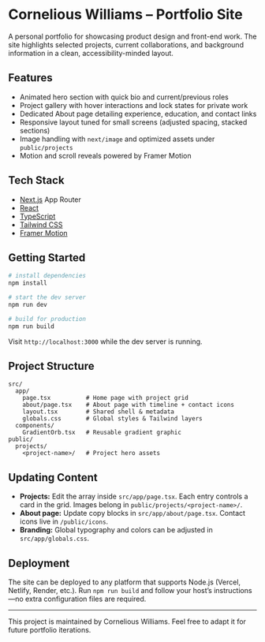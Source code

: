 # Cornelious Williams – Portfolio Site

A personal portfolio for showcasing product design and front-end work. The site highlights selected projects, current collaborations, and background information in a clean, accessibility-minded layout.

## Features

- Animated hero section with quick bio and current/previous roles
- Project gallery with hover interactions and lock states for private work
- Dedicated About page detailing experience, education, and contact links
- Responsive layout tuned for small screens (adjusted spacing, stacked sections)
- Image handling with `next/image` and optimized assets under `public/projects`
- Motion and scroll reveals powered by Framer Motion

## Tech Stack

- [Next.js](https://nextjs.org/) App Router
- [React](https://react.dev/)
- [TypeScript](https://www.typescriptlang.org/)
- [Tailwind CSS](https://tailwindcss.com/)
- [Framer Motion](https://www.framer.com/motion/)

## Getting Started

```bash
# install dependencies
npm install

# start the dev server
npm run dev

# build for production
npm run build
```

Visit `http://localhost:3000` while the dev server is running.

## Project Structure

```
src/
  app/
    page.tsx          # Home page with project grid
    about/page.tsx    # About page with timeline + contact icons
    layout.tsx        # Shared shell & metadata
    globals.css       # Global styles & Tailwind layers
  components/
    GradientOrb.tsx   # Reusable gradient graphic
public/
  projects/
    <project-name>/   # Project hero assets
```

## Updating Content

- **Projects:** Edit the array inside `src/app/page.tsx`. Each entry controls a card in the grid. Images belong in `public/projects/<project-name>/`.
- **About page:** Update copy blocks in `src/app/about/page.tsx`. Contact icons live in `/public/icons`.
- **Branding:** Global typography and colors can be adjusted in `src/app/globals.css`.

## Deployment

The site can be deployed to any platform that supports Node.js (Vercel, Netlify, Render, etc.). Run `npm run build` and follow your host’s instructions—no extra configuration files are required.

---

This project is maintained by Cornelious Williams. Feel free to adapt it for future portfolio iterations.

